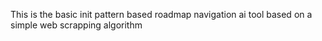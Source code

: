 This is the basic init pattern based roadmap navigation ai tool based on a simple web scrapping algorithm
